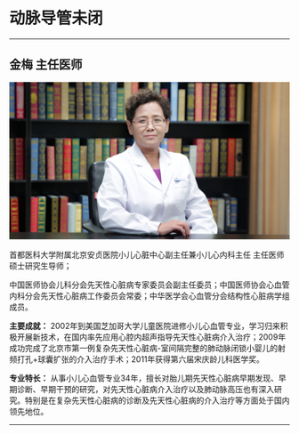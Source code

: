 # 动脉导管未闭

---

## 金梅 主任医师

![1679372280514](image/c06_006/1679372280514.png)

首都医科大学附属北京安贞医院小儿心脏中心副主任兼小儿心内科主任 主任医师 硕士研究生导师；

中国医师协会儿科分会先天性心脏病专家委员会副主任委员；中国医师协会心血管内科分会先天性心脏病工作委员会常委；中华医学会心血管分会结构性心脏病学组成员。


**主要成就：** 2002年到美国芝加哥大学儿童医院进修小儿心血管专业，学习归来积极开展新技术，在国内率先应用心腔内超声指导先天性心脏病介入治疗；2009年成功完成了北京市第一例复杂先天性心脏病-室间隔完整的肺动脉闭锁小婴儿的射频打孔+球囊扩张的介入治疗手术；2011年获得第六届宋庆龄儿科医学奖。


**专业特长：** 从事小儿心血管专业34年，擅长对胎儿期先天性心脏病早期发现、早期诊断、早期干预的研究，对先天性心脏病介入治疗以及肺动脉高压也有深入研究。特别是在复杂先天性心脏病的诊断及先天性心脏病的介入治疗等方面处于国内领先地位。

---
